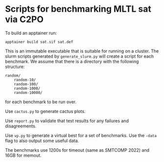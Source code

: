 # Scripts for benchmarking MLTL sat via C2PO

To build an apptainer run:

    apptainer build sat.sif sat.def

This is an immutable executable that is suitable for running on a cluster. 
The slurm scripts generated by `generate_slurm.py` will create a script for each benchmark.
We assume that there is a directory with the following structure:
```
random/
    random-10/
    random-100/
    random-1000/
    random-10000/
```
for each benchmark to be run over.

Use `cactus.py` to generate cactus plots. 

Use `report.py` to validate that test results for any failures and disagreements.

Use `vp.py` to generate a virtual best for a set of benchmarks. Use the `-data` flag to also output some useful data. 

The benchmarks use 1200s for timeout (same as SMTCOMP 2022) and 16GB for memout.
